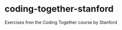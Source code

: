coding-together-stanford
========================

Exercises fron the Coding Together course by Stanford